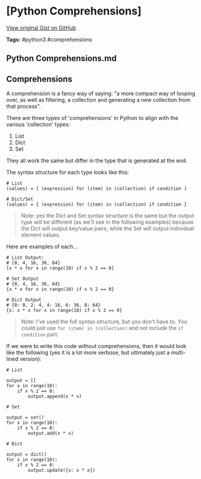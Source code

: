 # [Python Comprehensions] 

[View original Gist on GitHub](https://gist.github.com/Integralist/e5310d1082b0ff8307e39b71a6f9bae5)

**Tags:** #python3 #comprehensions

## Python Comprehensions.md

## Comprehensions

A comprehension is a fancy way of saying: "a more compact way of looping over, as well as filtering, a collection and generating a new collection from that process".

There are three types of 'comprehensions' in Python to align with the various 'collection' types:

1. List
2. Dict
3. Set

They all work the same but differ in the type that is generated at the end.

The syntax structure for each type looks like this:

```
# List
(values) = [ (expression) for (item) in (collection) if condition ]

# Dict/Set
(values) = { (expression) for (item) in (collection) if condition }
```

> Note: yes the Dict and Set syntax structure is the same but the output type will be different (as we'll see in the following examples) because the Dict will output key/value pairs, while the Set will output individual element values.

Here are examples of each...

```
# List Output:
# [0, 4, 16, 36, 64]
[x * x for x in range(10) if x % 2 == 0]

# Set Output
# {0, 4, 16, 36, 64}
{x * x for x in range(10) if x % 2 == 0}

# Dict Output
# {0: 0, 2: 4, 4: 16, 6: 36, 8: 64}
{x: x * x for x in range(10) if x % 2 == 0}
```

> Note: I've used the full syntax structure, but you don't have to. You could just use `for (item) in (collection)` and not include the `if condition` part.

If we were to write this code without comprehensions, then it would look like the following (yes it is a lot more verbose, but ultimately just a multi-lined version):

```
# List

output = []
for x in range(10):
    if x % 2 == 0:
        output.append(x * x)

# Set 

output = set()
for x in range(10):
    if x % 2 == 0:
        output.add(x * x)

# Dict

output = dict()
for x in range(10):
    if x % 2 == 0:
        output.update({x: x * x})
```

